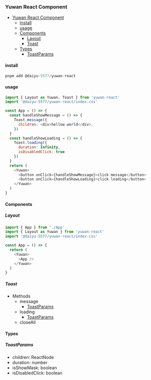### Yuwan React Component

- [Yuwan React Component](#yuwan-react-component)
  - [install](#install)
  - [usage](#usage)
  - [Components](#components)
    - [Layout](#layout)
    - [Toast](#toast)
  - [Types](#types)
    - [ToastParams](#toastparams)

#### install
```javascript
pnpm add @daiyu-5577/yuwan-react
```

#### usage
```javascript
import { Layout as Yuwan, Toast } from 'yuwan-react'
import '@daiyu-5577/yuwan-react/index.css'

const App = () => {
  const handleShowMessage = () => {
    Toast.message({
      children: <div>hellow world</div>,
    })
  }
  const handleShowLoading = () => {
    Toast.loading({
      duration: Infinity,
      isDisabledClick: true
    })
  }
  return (
    <Yuwan>
      <button onClick={handleShowMessage}>click message</button>
      <button onClick={handleShowLoading}>click loading</button>
    </Yuwan>
  )
}
```

#### Components

##### Layout
```javascript
import { App } from './App'
import { Layout as Yuwan } from 'yuwan-react'
import '@daiyu-5577/yuwan-react/index.css'

const App = () => {
  return (
    <Yuwan>
      <App />
    </Yuwan>
  )
}
```

##### Toast
* Methods
  * message
    * [ToastParams](#ToastParams)
  * loading
    * [ToastParams](#ToastParams)
  * closeAll


#### Types

##### ToastParams
  * children: ReactNode
  * duration: number
  * isShowMask: boolean
  * isDisabledClick: boolean  
